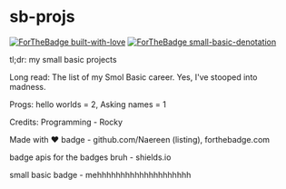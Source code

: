 # sb-projs

[![ForTheBadge built-with-love](http://ForTheBadge.com/images/badges/built-with-love.svg)](https://GitHub.com/ctrl-shift-make/) 
[![ForTheBadge small-basic-denotation](https://img.shields.io/badge/Made%20with-Small%20Basic-orange)](https://www.smallbasic.com)

tl;dr: my small basic projects

Long read:
The list of my Smol Basic career.
Yes, I've stooped into madness.

Progs:
hello worlds = 2, Asking names = 1

Credits:
Programming - Rocky

Made with :heart: badge - github.com/Naereen (listing), forthebadge.com

badge apis for the badges bruh - shields.io

small basic badge - mehhhhhhhhhhhhhhhhhhhh
